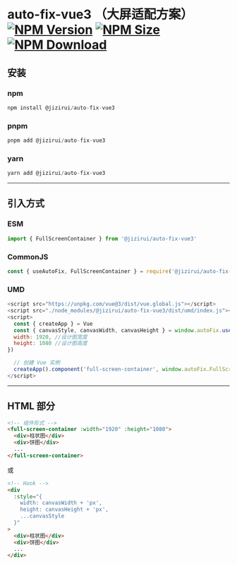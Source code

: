 # auto-fix-vue3 （大屏适配方案） [![NPM Version][npm-image]][npm-url] [![NPM Size][size-image]][size-url] [![NPM Download][downloads-image]][downloads-url]

[size-image]: https://badgen.net/bundlephobia/minzip/@jizirui/auto-fix-vue3
[size-url]: https://bundlephobia.com/result?p=@jizirui/auto-fix-vue3
[npm-image]: https://badgen.net/npm/v/@jizirui/auto-fix-vue3
[npm-url]: https://npmjs.org/package/@jizirui/auto-fix-vue3
[downloads-image]: https://badgen.net/npm/dt/auto-fix-vue3
[downloads-url]: https://npmjs.org/package/@jizirui/auto-fix-vue3

## 安装

### npm

```js
npm install @jizirui/auto-fix-vue3
```

### pnpm

```js
pnpm add @jizirui/auto-fix-vue3
```

### yarn

```js
yarn add @jizirui/auto-fix-vue3
```

---

## 引入方式

### ESM

```js
import { FullScreenContainer } from '@jizirui/auto-fix-vue3'
```

### CommonJS

```js
const { useAutoFix, FullScreenContainer } = require('@jizirui/auto-fix-vue3')
```

### UMD

```js
<script src="https://unpkg.com/vue@3/dist/vue.global.js"></script>
<script src="./node_modules/@jizirui/auto-fix-vue3/dist/umd/index.js"></script>
<script>
  const { createApp } = Vue
  const { canvasStyle, canvasWidth, canvasHeight } = window.autoFix.useAutoFix({
  width: 1920, //设计图宽度
  height: 1080 //设计图高度
})

  // 创建 Vue 实例
  createApp().component('full-screen-container', window.autoFix.FullScreenContainer).mount('#app')
</script>
```

---

## HTML 部分

```html
<!-- 组件形式 -->
<full-screen-container :width="1920" :height="1080">
  <div>柱状图</div>
  <div>饼图</div>
  ...
</full-screen-container>
```

或

```html
<!-- Hook -->
<div
  :style="{
    width: canvasWidth + 'px',
    height: canvasHeight + 'px',
    ...canvasStyle
  }"
>
  <div>柱状图</div>
  <div>饼图</div>
  ...
</div>
```
